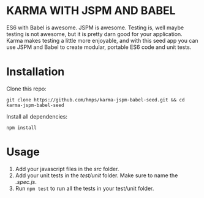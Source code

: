 KARMA WITH JSPM AND BABEL
=========================

ES6 with Babel is awesome. JSPM is awesome. Testing is, well maybe testing is not awesome, but it is pretty darn good for your application. Karma makes testing a little more enjoyable, and with this seed app you can use JSPM and Babel to create modular, portable ES6 code and unit tests.

# Installation
Clone this repo:

`git clone https://github.com/hmps/karma-jspm-babel-seed.git && cd karma-jspm-babel-seed`

Install all dependencies:

`npm install`

# Usage

1. Add your javascript files in the *src* folder.
2. Add your unit tests in the *test/unit* folder. Make sure to name the *.spec.js*.
3. Run `npm test` to run all the tests in your test/unit folder.
